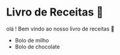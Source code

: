 # Livro de Receitas :cake:

olá ! Bem vindo ao nosso livro de receitas :clap:

- Bolo de milho
- Bolo de chocolate
